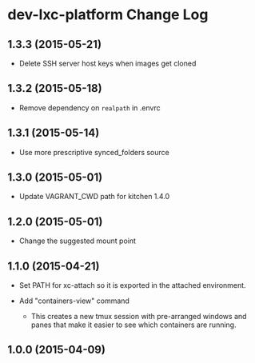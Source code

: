 # dev-lxc-platform Change Log

## 1.3.3 (2015-05-21)

* Delete SSH server host keys when images get cloned

## 1.3.2 (2015-05-18)

* Remove dependency on `realpath` in .envrc

## 1.3.1 (2015-05-14)

* Use more prescriptive synced_folders source

## 1.3.0 (2015-05-01)

* Update VAGRANT_CWD path for kitchen 1.4.0

## 1.2.0 (2015-05-01)

* Change the suggested mount point

## 1.1.0 (2015-04-21)

* Set PATH for xc-attach so it is exported in the attached environment.

* Add "containers-view" command
  * This creates a new tmux session with pre-arranged windows and panes
    that make it easier to see which containers are running.

## 1.0.0 (2015-04-09)

